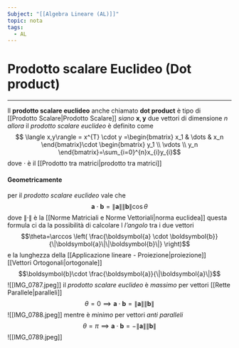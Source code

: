 ```yaml
---
Subject: "[[Algebra Lineare (AL)]]"
topic: nota
tags:
  - AL
---
```

# Prodotto scalare Euclideo (Dot product)
---
Il __prodotto scalare euclideo__ anche chiamato __dot product__ è tipo di [[Prodotto Scalare|Prodotto Scalare]]
_siano_ $\boldsymbol{x},\boldsymbol{y}$ due vettori di dimensione $n$
_allora_ il _prodotto scalare euclideo_ è definito come$$
\langle x,y\rangle = x^{T} \cdot y
=\begin{bmatrix}
x_1 & \dots & x_n 
\end{bmatrix}\cdot
\begin{bmatrix}
y_1 \\
\vdots \\
y_n
\end{bmatrix}=\sum_{i=0}^{n}x_{i}y_{i}$$
dove $\cdot$ è il  [[Prodotto tra matrici|prodotto tra matrici]]


#### Geometricamente
per il _prodotto scalare euclideo_ vale che $$\boldsymbol{a}\cdot \boldsymbol{b}=\|\boldsymbol{a}\|\|\boldsymbol{b}\|\cos \theta$$
dove $\|\cdot\|$ è la [[Norme Matriciali e Norme Vettoriali|norma euclidea]] 
questa formula ci da la possibilità di calcolare l _l’angolo_ tra i due vettori $$\theta=\arccos \left( \frac{\boldsymbol{a} \cdot \boldsymbol{b}}{\|\boldsymbol{a}\|\|\boldsymbol{b}\|} \right)$$
e la lunghezza della [[Applicazione lineare - Proiezione|proiezione]] [[Vettori Ortogonali|ortogonale]] $$\boldsymbol{b}\cdot \frac{\boldsymbol{a}}{\|\boldsymbol{a}\|}$$![[IMG_0787.jpeg]]
il _prodotto scalare euclideo_ è _massimo_ per vettori [[Rette Parallele|paralleli]] $$\theta=0 \implies \boldsymbol{a} \cdot \boldsymbol{b}=\|\boldsymbol{a}\|\|\boldsymbol{b}\|$$![[IMG_0788.jpeg]]
mentre è _minimo_ per vettori _anti paralleli_ $$\theta=\pi \implies \boldsymbol{a} \cdot \boldsymbol{b}=-\|\boldsymbol{a}\|\|\boldsymbol{b}\|$$![[IMG_0789.jpeg]]

